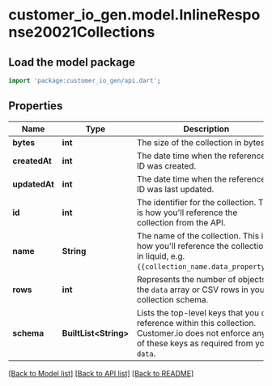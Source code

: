 # customer_io_gen.model.InlineResponse20021Collections

## Load the model package
```dart
import 'package:customer_io_gen/api.dart';
```

## Properties
Name | Type | Description | Notes
------------ | ------------- | ------------- | -------------
**bytes** | **int** | The size of the collection in bytes. | [optional] 
**createdAt** | **int** | The date time when the referenced ID was created. | [optional] 
**updatedAt** | **int** | The date time when the referenced ID was last updated. | [optional] 
**id** | **int** | The identifier for the collection. This is how you'll reference the collection from the API. | [optional] 
**name** | **String** | The name of the collection. This is how you'll reference the collection in liquid, e.g. `{{collection_name.data_property}}`. | [optional] 
**rows** | **int** | Represents the number of objects in the `data` array or CSV rows in your collection schema. | [optional] 
**schema** | **BuiltList&lt;String&gt;** | Lists the top-level keys that you can reference within this collection. Customer.io does not enforce any of these keys as required from your `data`. | [optional] 

[[Back to Model list]](../README.md#documentation-for-models) [[Back to API list]](../README.md#documentation-for-api-endpoints) [[Back to README]](../README.md)


